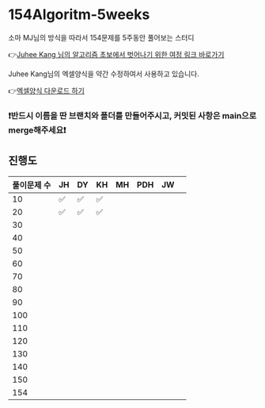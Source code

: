 # 154Algoritm-5weeks

소마 MJ님의 방식을 따라서 154문제를 5주동안 풀어보는 스터디

👉[Juhee Kang 님의 알고리즘 초보에서 벗어나기 위한 여정 링크 바로가기](https://claudiajkang.medium.com/%EC%95%8C%EA%B3%A0%EB%A6%AC%EC%A6%98-%EC%B4%88%EB%B3%B4%EC%97%90%EC%84%9C-%EB%B2%97%EC%96%B4%EB%82%98%EA%B8%B0-%EC%9C%84%ED%95%9C-%EC%97%AC%EC%A0%95-1ffb6bdfec6b)

Juhee Kang님의 엑셀양식을 약간 수정하여서 사용하고 있습니다.

👉[엑셀양식 다운로드 하기](https://docs.google.com/spreadsheets/d/1QXTwCkL-f9BbYO15qe2NCnqzQ03vuOh2ZA_nmWpZCCo/edit?usp=sharing)

### ❗️반드시 이름을 딴 브랜치와 폴더를 만들어주시고, 커밋된 사항은 main으로 merge해주세요❗️

## 진행도

| 풀이문제 수 | JH  | DY  | KH  | MH  | PDH | JW  |    |
| ----------- | --- | --- | --- | --- | --- | --- | --- |
| 10          | ✅  | ✅ |  ✅  |     |     |     |     |
| 20          | ✅  | ✅ |  ✅  |     |     |     |     |
| 30          |     |     |     |     |     |     |     |
| 40          |     |     |     |     |     |     |     |
| 50          |     |     |     |     |     |     |     |
| 60          |     |     |     |     |     |     |     |
| 70          |     |     |     |     |     |     |     |
| 80          |     |     |     |     |     |     |     |
| 90          |     |     |     |     |     |     |     |
| 100         |     |     |     |     |     |     |     |
| 110         |     |     |     |     |     |     |     |
| 120         |     |     |     |     |     |     |     |
| 130         |     |     |     |     |     |     |     |
| 140         |     |     |     |     |     |     |     |
| 150         |     |     |     |     |     |     |     |
| 154         |     |     |     |     |     |     |     |

